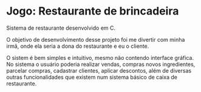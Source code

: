 # Jogo: Restaurante de brincadeira

Sistema de restaurante desenvolvido em C.

O objetivo de desenvolvimento desse projeto foi me divertir com minha irmã, onde ela seria a dona do restaurante e eu o cliente.

O sistem é bem simples e intuitivo, mesmo não contendo interface gráfica. No sistema o usuário poderia realizar vendas, compras novos ingredientes, parcelar compras, cadastrar clientes, aplicar descontos, além de diversas outras funcionalidades que existem num sistema básico de caixa de restaurante.
